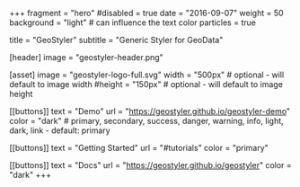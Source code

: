 +++
fragment = "hero"
#disabled = true
date = "2016-09-07"
weight = 50
background = "light" # can influence the text color
particles = true

title = "GeoStyler"
subtitle = "Generic Styler for GeoData"

[header]
  image = "geostyler-header.png"

[asset]
  image = "geostyler-logo-full.svg"
  width = "500px" # optional - will default to image width
  #height = "150px" # optional - will default to image height

[[buttons]]
  text = "Demo"
  url = "https://geostyler.github.io/geostyler-demo"
  color = "dark" # primary, secondary, success, danger, warning, info, light, dark, link - default: primary

[[buttons]]
  text = "Getting Started"
  url = "#tutorials"
  color = "primary"

[[buttons]]
  text = "Docs"
  url = "https://geostyler.github.io/geostyler"
  color = "dark"
+++
